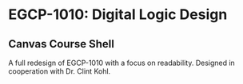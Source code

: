 # EGCP-1010: Digital Logic Design
## Canvas Course Shell
A full redesign of EGCP-1010 with a focus on readability. Designed in cooperation with Dr. Clint Kohl.
